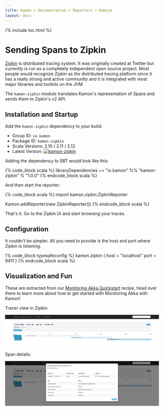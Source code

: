 ```yaml
---
title: Kamon > Documentation > Reporters > Kamino
layout: docs
---
```


{% include toc.html %}

Sending Spans to Zipkin
=======================

[Zipkin][1] is distributed tracing system. It was originally created at Twitter but currently is run as a completely
independent open source project. Most people would recognize Zipkin as _the_ distributed tracing platform since it has
a really strong and active community and it is integrated with most major libraries and toolkits on the JVM.

The `kamon-zipkin` module translates Kamon's representation of Spans and sends them to Zipkin's v2 API.


## Installation and Startup

Add the `kamon-zipkin` dependency to your build:
  - Group ID: `io.kamon`
  - Package ID: `kamon-zipkin`
  - Scala Versions: 2.10 / 2.11 / 2.12
  - Latest Version: [![kamon-zipkin](https://maven-badges.herokuapp.com/maven-central/io.kamon/kamon-zipkin_2.12/badge.svg)](https://maven-badges.herokuapp.com/maven-central/io.kamon/kamon-zipkin_2.12)

Adding the dependency to SBT would look like this:

{% code_block scala %}
libraryDependencies += "io.kamon" %% "kamon-zipkin" % "1.0.0"
{% endcode_block scala %}

And then start the reporter:

{% code_block scala %}
import kamon.zipkin.ZipkinReporter

Kamon.addReporter(new ZipkinReporter())
{% endcode_block scala %}

That's it. Go to the Zipkin UI and start browsing your traces.

## Configuration

It couldn't be simpler. All you need to provide is the host and port where Zipkin is listening.

{% code_block typesafeconfig %}
kamon.zipkin {
  host = "localhost"
  port = 9411
}
{% endcode_block scala %}


## Visualization and Fun

These are extracted from our [Monitoring Akka Quickstart][2] recipe, head over there to learn more about how to get
started with Monitoring Akka with Kamon!

Tracer view in Zipkin:

<img class="img-fluid my-4" src="/assets/img/recipes/quickstart-zipkin-trace.png">

Span details:

<img class="img-fluid my-4" src="/assets/img/recipes/quickstart-zipkin-span-detail.png">

[1]: https://zipkin.io/
[2]: /documentation/1.x/recipes/monitoring-akka-quickstart/
